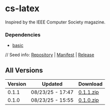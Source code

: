 # cs-latex

Inspired by the IEEE Computer Society magazine.

### Dependencies

- [basic](../basic)

// Seed info: [Repository](https://github.com/siriusmart/vg-template-cs-latex) | [Manifest](https://raw.githubusercontent.com/siriusmart/vg-template-cs-latex/refs/heads/master/template.json) | [Release](https://github.com/siriusmart/vg-template-cs-latex/archive/refs/heads/master.zip)

## All Versions

|Version|Updated|Download|
|---|---|---|
|0.1.1|08/23/25 - 17:47|[0.1.1.zip](./releases/0.1.1.zip)|
|0.1.0|08/23/25 - 15:55|[0.1.0.zip](./releases/0.1.0.zip)|